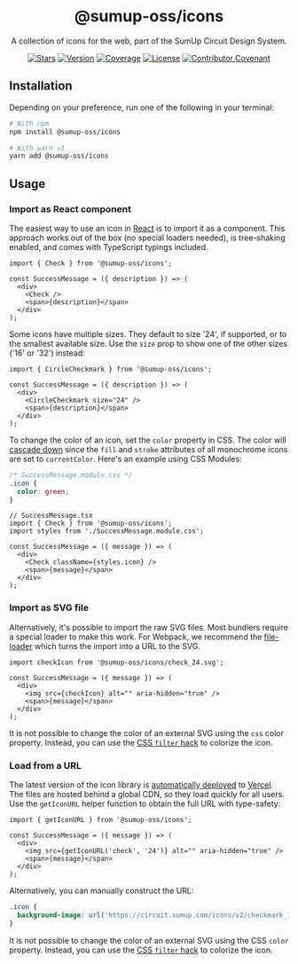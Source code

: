 <div align="center">

# @sumup-oss/icons

A collection of icons for the web, part of the SumUp Circuit Design System.

[![Stars](https://img.shields.io/github/stars/sumup-oss/circuit-ui?style=social)](https://github.com/sumup-oss/circuit-ui/) [![Version](https://img.shields.io/npm/v/@sumup-oss/icons)](https://www.npmjs.com/package/@sumup-oss/icons) [![Coverage](https://img.shields.io/codecov/c/github/sumup-oss/circuit-ui)](https://codecov.io/gh/sumup-oss/circuit-ui) [![License](https://img.shields.io/github/license/sumup-oss/circuit-ui)](https://github.com/sumup-oss/circuit-ui/tree/main/packages/icons/LICENSE) [![Contributor Covenant](https://img.shields.io/badge/Contributor%20Covenant-v2.1%20adopted-ff69b4.svg)](https://github.com/sumup-oss/circuit-ui/tree/main/CODE_OF_CONDUCT.md)

</div>

## Installation

Depending on your preference, run one of the following in your terminal:

```sh
# With npm
npm install @sumup-oss/icons

# With yarn v1
yarn add @sumup-oss/icons
```

## Usage

### Import as React component

The easiest way to use an icon in [React](https://reactjs.org/) is to import it as a component. This approach works out of the box (no special loaders needed), is tree-shaking enabled, and comes with TypeScript typings included.

```tsx
import { Check } from '@sumup-oss/icons';

const SuccessMessage = ({ description }) => (
  <div>
    <Check />
    <span>{description}</span>
  </div>
);
```

Some icons have multiple sizes. They default to size '24', if supported, or to the smallest available size. Use the `size` prop to show one of the other sizes ('16' or '32') instead:

```tsx
import { CircleCheckmark } from '@sumup-oss/icons';

const SuccessMessage = ({ description }) => (
  <div>
    <CircleCheckmark size="24" />
    <span>{description}</span>
  </div>
);
```

To change the color of an icon, set the `color` property in CSS. The color will [cascade down](https://css-tricks.com/cascading-svg-fill-color/) since the `fill` and `stroke` attributes of all monochrome icons are set to `currentColor`. Here's an example using CSS Modules:

```css
/* SuccessMessage.module.css */
.icon {
  color: green;
}
```

```tsx
// SuccessMessage.tsx
import { Check } from '@sumup-oss/icons';
import styles from './SuccessMessage.module.css';

const SuccessMessage = ({ message }) => (
  <div>
    <Check className={styles.icon} />
    <span>{message}</span>
  </div>
);
```

### Import as SVG file

Alternatively, it's possible to import the raw SVG files. Most bundlers require a special loader to make this work. For Webpack, we recommend the [file-loader](https://github.com/webpack-contrib/file-loader) which turns the import into a URL to the SVG.

```tsx
import checkIcon from '@sumup-oss/icons/check_24.svg';

const SuccessMessage = ({ message }) => (
  <div>
    <img src={checkIcon} alt="" aria-hidden="true" />
    <span>{message}</span>
  </div>
);
```

It is not possible to change the color of an external SVG using the `css` color property. Instead, you can use the [CSS `filter` hack](https://blog.union.io/code/2017/08/10/img-svg-fill/) to colorize the icon.

### Load from a URL

The latest version of the icon library is [automatically deployed](https://circuit.sumup.com/icons/v2) to [Vercel](https://vercel.com/). The files are hosted behind a global CDN, so they load quickly for all users. Use the `getIconURL` helper function to obtain the full URL with type-safety:

```tsx
import { getIconURL } from '@sumup-oss/icons';

const SuccessMessage = ({ message }) => (
  <div>
    <img src={getIconURL('check', '24')} alt="" aria-hidden="true" />
    <span>{message}</span>
  </div>
);
```

Alternatively, you can manually construct the URL:

```css
.icon {
  background-image: url('https://circuit.sumup.com/icons/v2/checkmark_16.svg');
}
```

It is not possible to change the color of an external SVG using the CSS `color` property. Instead, you can use the [CSS `filter` hack](https://blog.union.io/code/2017/08/10/img-svg-fill/) to colorize the icon.

